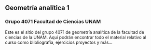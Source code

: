 ## Geometría analítica 1
### Grupo 4071 Facultad de Ciencias UNAM

Este es el sitio del grupo 4071 de geometría analítica de la facultad de ciencias de la UNAM.
Aquí podrán encontrar todo el material relativo al curso como blibliografía, ejercicios
proyectos y más...
